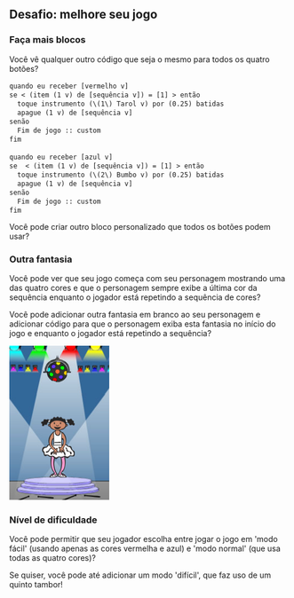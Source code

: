## Desafio: melhore seu jogo

### Faça mais blocos

Você vê qualquer outro código que seja o mesmo para todos os quatro botões?

```blocks3
quando eu receber [vermelho v]
se < (item (1 v) de [sequência v]) = [1] > então 
  toque instrumento (\(1\) Tarol v) por (0.25) batidas
  apague (1 v) de [sequência v]
senão 
  Fim de jogo :: custom
fim

quando eu receber [azul v]
se  < (item (1 v) de [sequência v]) = [1] > então 
  toque instrumento (\(2\) Bumbo v) por (0.25) batidas
  apague (1 v) de [sequência v]
senão 
  Fim de jogo :: custom
fim
```

Você pode criar outro bloco personalizado que todos os botões podem usar?

### Outra fantasia

Você pode ver que seu jogo começa com seu personagem mostrando uma das quatro cores e que o personagem sempre exibe a última cor da sequência enquanto o jogador está repetindo a sequência de cores?

Você pode adicionar outra fantasia em branco ao seu personagem e adicionar código para que o personagem exiba esta fantasia no início do jogo e enquanto o jogador está repetindo a sequência?

![screenshot](images/colour-white.png)

### Nível de dificuldade

Você pode permitir que seu jogador escolha entre jogar o jogo em 'modo fácil' (usando apenas as cores vermelha e azul) e 'modo normal' (que usa todas as quatro cores)?

Se quiser, você pode até adicionar um modo 'difícil', que faz uso de um quinto tambor!